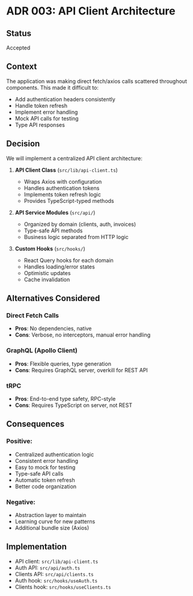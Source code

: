 # ADR 003: API Client Architecture

## Status

Accepted

## Context

The application was making direct fetch/axios calls scattered throughout components. This made it difficult to:

- Add authentication headers consistently
- Handle token refresh
- Implement error handling
- Mock API calls for testing
- Type API responses

## Decision

We will implement a centralized API client architecture:

1. **API Client Class** (`src/lib/api-client.ts`)
   - Wraps Axios with configuration
   - Handles authentication tokens
   - Implements token refresh logic
   - Provides TypeScript-typed methods

2. **API Service Modules** (`src/api/`)
   - Organized by domain (clients, auth, invoices)
   - Type-safe API methods
   - Business logic separated from HTTP logic

3. **Custom Hooks** (`src/hooks/`)
   - React Query hooks for each domain
   - Handles loading/error states
   - Optimistic updates
   - Cache invalidation

## Alternatives Considered

### Direct Fetch Calls

- **Pros**: No dependencies, native
- **Cons**: Verbose, no interceptors, manual error handling

### GraphQL (Apollo Client)

- **Pros**: Flexible queries, type generation
- **Cons**: Requires GraphQL server, overkill for REST API

### tRPC

- **Pros**: End-to-end type safety, RPC-style
- **Cons**: Requires TypeScript on server, not REST

## Consequences

### Positive:

- Centralized authentication logic
- Consistent error handling
- Easy to mock for testing
- Type-safe API calls
- Automatic token refresh
- Better code organization

### Negative:

- Abstraction layer to maintain
- Learning curve for new patterns
- Additional bundle size (Axios)

## Implementation

- API client: `src/lib/api-client.ts`
- Auth API: `src/api/auth.ts`
- Clients API: `src/api/clients.ts`
- Auth hook: `src/hooks/useAuth.ts`
- Clients hook: `src/hooks/useClients.ts`

